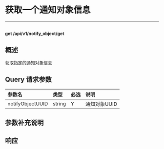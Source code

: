 # 获取一个通知对象信息

---

<br />**get /api/v1/notify_object/get**

## 概述
获取指定的通知对象信息




## Query 请求参数

| 参数名        | 类型     | 必选   | 说明              |
|:-----------|:-------|:-----|:----------------|
| notifyObjectUUID | string | Y | 通知对象UUID<br> |

## 参数补充说明







## 响应
```shell
 
```





